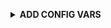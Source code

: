 <b><details><summary>ADD CONFIG VARS</summary><br>
 
1. ```SESSION_ID```***Session ID***
2. ```POSTGRESQL_URL```***POSTGRESQL url***
3. ```BOT_LANG```***SI OR EN***
4. ```ANTI_BAD```***true Or false***
5. ```ANTI_LINK```***true Or false***
6. ```ANTI_BOT```***true Or false***
7. ```ONLY_GROUP```***true Or false***
8. ```ALIVE```***default Or youre alive***
9. ```FOOTER```***Youre name***
10. ```LOGO```***Youre logo url***



</p>
    <br>
    <h4 align="center">Deploy on Heroku</h4>
    <p align="center">
      <a href="https://heroku.com/deploy?template=https://github.com/MR-KALINDU/QUEEN-ALEXA-MD">
        <img src="https://www.herokucdn.com/deploy/button.png" width="170px" alt="Deploy on Heroku">
      </a>
    </p>
    <br>
